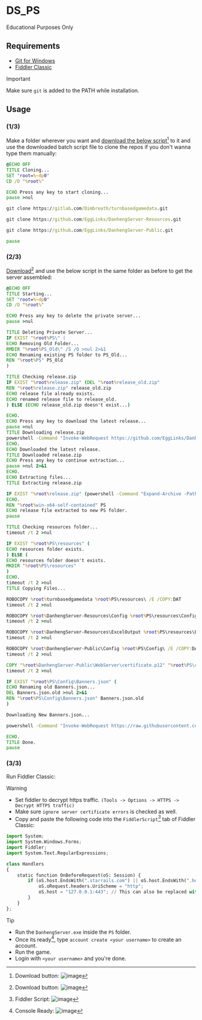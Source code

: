 # DS_PS
Educational Purposes Only

## Requirements
- [Git for Windows](<https://gitforwindows.org/>)
- [Fiddler Classic](https://www.telerik.com/fiddler)

> [!IMPORTANT]
> Make sure `git` is added to the PATH while installation. 

## Usage

### **(1/3)** 
Make a folder wherever you want and [download the below script](https://github.com/samdivaio/DS_PS/blob/main/01_Clone.bat)[^1] to it and use the downloaded batch script file to clone the repos if you don't wanna type them manually:

```bat
@ECHO OFF
TITLE Cloning...
SET "root=%~dp0"
CD /D "%root%"

ECHO Press any key to start cloning...
pause >nul

git clone https://gitlab.com/Dimbreath/turnbasedgamedata.git

git clone https://github.com/EggLinks/DanhengServer-Resources.git

git clone https://github.com/EggLinks/DanhengServer-Public.git

pause
```

### **(2/3)** 
[Download](https://github.com/samdivaio/DS_PS/blob/main/02_FreshStart.bat)[^1] and use the below script in the same folder as before to get the server assembled: 

```bat
@ECHO OFF
TITLE Starting...
SET "root=%~dp0"
CD /D "%root%"

ECHO Press any key to delete the private server...
pause >nul

TITLE Deleting Private Server...
IF EXIST "%root%PS\" (
ECHO Removing Old Folder...
RMDIR "%root%PS_Old\" /S /Q >nul 2>&1
ECHO Renaming existing PS folder to PS_Old...
REN "%root%PS" PS_Old
)

TITLE Checking release.zip
IF EXIST "%root%release.zip" (DEL "%root%release_old.zip"
REN "%root%release.zip" release_old.zip
ECHO release file already exists.
ECHO renamed release file to release_old.
) ELSE (ECHO release_old.zip doesn't exist...)

ECHO.
ECHO Press any key to download the latest release...
pause >nul
TITLE Downloading release.zip
powershell -Command "Invoke-WebRequest https://github.com/EggLinks/DanhengServer-Public/releases/latest/download/win-x64-self-contained.zip -OutFile '%root%release.zip'"
ECHO.
ECHO Downloaded the latest release.
TITLE Downloaded release.zip
ECHO Press any key to continue extraction...
pause >nul 2>&1
ECHO.
ECHO Extracting files...
TITLE Extracting release.zip

IF EXIST "%root%release.zip" (powershell -Command "Expand-Archive -Path '.\release.zip' -DestinationPath '.' -Force") ELSE (ECHO release.zip not found.)
ECHO.
REN "%root%win-x64-self-contained" PS
ECHO release file extracted to new PS folder.
pause

TITLE Checking resources folder...
timeout /t 2 >nul

IF EXIST "%root%PS\resources" (
ECHO resources folder exists.
) ELSE (
ECHO resources folder doesn't exists.
MKDIR "%root%PS\resources"
)
ECHO.
timeout /t 2 >nul
TITLE Copying Files...

ROBOCOPY %root%turnbasedgamedata %root%PS\resources\ /E /COPY:DAT
timeout /t 2 >nul

ROBOCOPY %root%DanhengServer-Resources\Config %root%PS\resources\Config\ /E /COPY:DAT
timeout /t 2 >nul

ROBOCOPY %root%DanhengServer-Resources\ExcelOutput %root%PS\resources\ExcelOutput\ /E /COPY:DAT
timeout /t 2 >nul

ROBOCOPY %root%DanhengServer-Public\Config %root%PS\Config\ /E /COPY:DAT
timeout /t 2 >nul

COPY "%root%DanhengServer-Public\WebServer\certificate.p12" "%root%PS\certificate.p12"
timeout /t 2 >nul

IF EXIST "%root%PS\Config\Banners.json" (
ECHO Renaming old Banners.json...
DEL Banners.json.old >nul 2>&1
REN "%root%PS\Config\Banners.json" Banners.json.old
)

Downloading New Banners.json...

powershell -Command "Invoke-WebRequest https://raw.githubusercontent.com/samdivaio/DS_PS/refs/heads/main/Banners.json -OutFile '%root%PS\Config\Banners.json'"

ECHO.
TITLE Done.
pause

```

### **(3/3)** 
Run Fiddler Classic:
> [!WARNING]
> - Set fiddler to decrypt https traffic. `(Tools -> Options -> HTTPS -> Decrypt HTTPS traffic)`
> - Make sure `ignore server certificate errors` is checked as well.
> - Copy and paste the following code into the `FiddlerScript`[^2] tab of Fiddler Classic:

```py
import System;
import System.Windows.Forms;
import Fiddler;
import System.Text.RegularExpressions;

class Handlers
{
    static function OnBeforeRequest(oS: Session) {
        if (oS.host.EndsWith(".starrails.com") || oS.host.EndsWith(".hoyoverse.com") || oS.host.EndsWith(".mihoyo.com") || oS.host.EndsWith(".bhsr.com")) {
            oS.oRequest.headers.UriScheme = "http";
            oS.host = "127.0.0.1:443"; // This can also be replaced with another IP address.
        }
    }
};
```
> [!TIP]
> - Run the `DanhengServer.exe` inside the `PS` folder.
> - Once its ready[^3], type `account create <your username>` to create an account.
> - Run the game.
> - Login with `<your username>` and you're done.



[^1]:Download button: ![image](https://github.com/user-attachments/assets/be58bbe8-e80e-49e0-a5ca-b9c93c14320d)
[^2]:Fiddler Script: ![image](https://github.com/user-attachments/assets/a67a72f5-7d0f-4d20-9771-b67769752dfe)
[^3]:Console Ready: ![image](https://github.com/user-attachments/assets/12ffec24-48f5-4250-aa8b-eadd33593c59)

